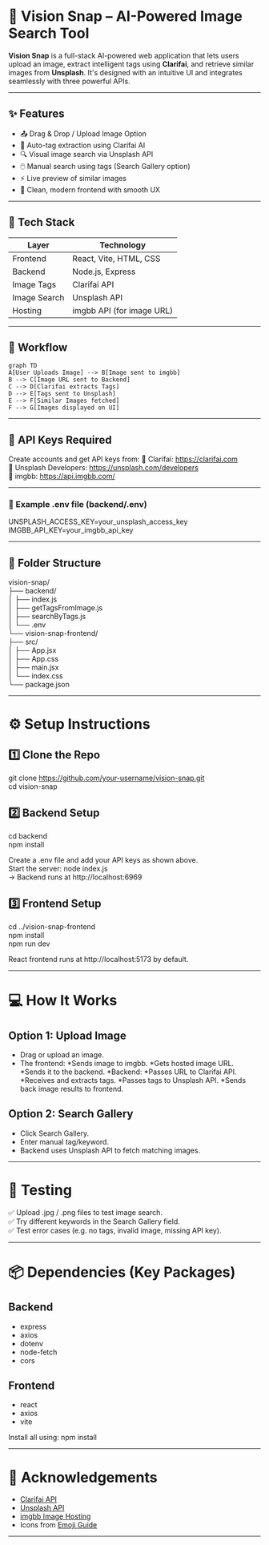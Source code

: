 # 🎨 Vision Snap – AI-Powered Image Search Tool

**Vision Snap** is a full-stack AI-powered web application that lets users upload an image, extract intelligent tags using **Clarifai**, and retrieve similar images from **Unsplash**. It's designed with an intuitive UI and integrates seamlessly with three powerful APIs.

---

## ✨ Features

- 📤 Drag & Drop / Upload Image Option  
- 🧠 Auto-tag extraction using Clarifai AI  
- 🔍 Visual image search via Unsplash API  
- 🖱️ Manual search using tags (Search Gallery option)  
- ⚡ Live preview of similar images  
- 🎨 Clean, modern frontend with smooth UX  

---

## 🧰 Tech Stack

| Layer       | Technology              |
|-------------|--------------------------|
| Frontend    | React, Vite, HTML, CSS   |
| Backend     | Node.js, Express         |
| Image Tags  | Clarifai API             |
| Image Search| Unsplash API             |
| Hosting     | imgbb API (for image URL)|

---

## 🔁 Workflow

```mermaid
graph TD
A[User Uploads Image] --> B[Image sent to imgbb]
B --> C[Image URL sent to Backend]
C --> D[Clarifai extracts Tags]
D --> E[Tags sent to Unsplash]
E --> F[Similar Images fetched]
F --> G[Images displayed on UI]
```

---

## 🔐 API Keys Required
Create accounts and get API keys from:
🔸 Clarifai: https://clarifai.com  
🔸 Unsplash Developers: https://unsplash.com/developers  
🔸 imgbb: https://api.imgbb.com/  

---

### 📝 Example .env file (backend/.env)

UNSPLASH_ACCESS_KEY=your_unsplash_access_key  
IMGBB_API_KEY=your_imgbb_api_key

---

## 📁 Folder Structure

vision-snap/  
├── backend/  
│   ├── index.js  
│   ├── getTagsFromImage.js  
│   ├── searchByTags.js  
│   └── .env  
└── vision-snap-frontend/  
    ├── src/  
    │   ├── App.jsx  
    │   ├── App.css  
    │   ├── main.jsx  
    │   └── index.css  
    └── package.json  

---

# ⚙️ Setup Instructions

## 1️⃣ Clone the Repo
git clone https://github.com/your-username/vision-snap.git  
cd vision-snap

## 2️⃣ Backend Setup
cd backend  
npm install

Create a .env file and add your API keys as shown above.  
Start the server: node index.js  
-> Backend runs at http://localhost:6969

## 3️⃣ Frontend Setup
cd ../vision-snap-frontend  
npm install  
npm run dev  

React frontend runs at http://localhost:5173 by default.

---

# 💻 How It Works

## Option 1: Upload Image
* Drag or upload an image.
* The frontend:
    *Sends image to imgbb.
    *Gets hosted image URL.
    *Sends it to the backend.
*Backend:
    *Passes URL to Clarifai API.
    *Receives and extracts tags.
    *Passes tags to Unsplash API.
    *Sends back image results to frontend.

## Option 2: Search Gallery
* Click Search Gallery.
* Enter manual tag/keyword.
* Backend uses Unsplash API to fetch matching images.

---

# 🧪 Testing
✅ Upload .jpg / .png files to test image search.  
✅ Try different keywords in the Search Gallery field.  
✅ Test error cases (e.g. no tags, invalid image, missing API key).  

---

# 📦 Dependencies (Key Packages)

## Backend
* express
* axios
* dotenv
* node-fetch
* cors

## Frontend
* react
* axios
* vite

Install all using:
npm install

---

# 🙏 Acknowledgements

* [Clarifai API](https://www.clarifai.com/) 
* [Unsplash API](https://unsplash.com/developers)
* [imgbb Image Hosting](https://api.imgbb.com/)
* Icons from [Emoji Guide](https://emojiguide.org/)

---
